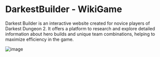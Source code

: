 # DarkestBuilder - WikiGame

Darkest Builder is an interactive website created for novice players of Darkest Dungeon 2. 
It offers a platform to research and explore detailed information about hero builds and unique team combinations, helping to maximize efficiency in the game.

![image](https://github.com/user-attachments/assets/6da417ad-c5e1-4f3e-b46b-bab39a5fdd8a)
